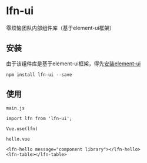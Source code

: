 # lfn-ui

零烦恼团队内部组件库（基于element-ui框架）

## 安装

由于该组件库是基于element-ui框架，得先[安装element-ui](https://element.eleme.cn/2.8/#/zh-CN/component/quickstart) 

```
npm install lfn-ui --save
```

## 使用

`main.js`

```
import lfn from 'lfn-ui';

Vue.use(lfn)
```

`hello.vue`
```
<lfn-hello message="component library"></lfn-hello>
<lfn-table></lfn-table>
```